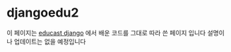 # djangoedu2
이 페이지는 [educast django](https://educast.com/course/web-dev/ZU53) 에서 배운 코드를 그대로 따라 쓴 페이지 입니다
설명이나 업데이트는 없을 예정입니다
